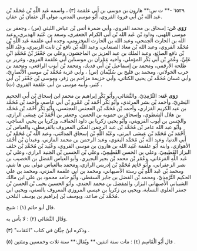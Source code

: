 ٦٥٢٩ -** ت س:** هارون بن موسى بن أَبي علقمة (٣) ، واسمه عَبد اللَّهِ بْن مُحَمَّد بْن عَبد الله بْن أَبي فروة الفروي، أَبُو موسى المدني، مولى آل عثمان بْن عفان.

**رَوَى عَن:** إسحاق بن محمد الفروي، وأبي ضمرة أنس بْن عياض الليثي (س) ، وجعفر بن موسى اللهبي، وداود بْن عَبد الله بْن أَبي الكرام الجعفري، وسعد بن عُبَيد الهديري، وعبد الله بن الحارث الجمحي، وعبد الله بن الحارث المخزومي، وجده أبي علقمة عَبد اللَّهِ بْن مُحَمَّد الفروي، وعبد الله بْن معاذ الصنعاني، وعبد اللَّه بْن نافع بْن ثابت الزبيري، وعَبْد اللَّهِ بْن نافع الصائغ، وعبد الملك بن عبد العزيز بن الماجشون، وعلي بن جَعْفَرُ بْنُ مُحَمَّدِ ابْنِ عَلِيِّ، وعُمَر بْن أَبي بَكْر المؤملي، وأخيه عِمْران بن موسىابن أَبي علقمة الفروي، وغرير بن طلحة الأَرقمي، ومحمد بن إسماعيل بْن أَبي فديك، ومحمد بْن أيوب الرافعي، ومحمد بن حرب الخولاني، ومحمد بن فليح بن سُلَيْمان (س) ، وأبي غزبة مُحَمَّد بْن موسى الأَنْصارِيّ، وأبي غسان مُحَمَّد بْن يحيى الكناني، وأبي خزيمة مزاحم بن زفر، وموسى بْن جَعْفَر بْن أَبي كثير، وأبيه موسى بن أَبي علقمة الفروي (ت) .

**رَوَى عَنه:** التِّرْمِذِيّ، والنَّسَائي، وأَبُو بَكْر إبراهيم بن محمد ابن إسحاق بْن أَبي الجحيم البَصْرِيّ، وأحمد بْن بشر المرثدي، وأَبُو بَكْر أَحْمَد بْن عَمْرو بْن أَبي عاصم، وأحمد بْن مُحَمَّد بن عبد الكريم الفزاري، وأحمد بْن مُحَمَّد بْن العجنس العجنسي، وأَبُو بَكْر أَحْمَد بْن مُحَمَّد بن هلال الشطوي، وإسحاق بن حمويه بن الحسن، وجعفر بن أَحْمَدَ بْن عِيسَى الرازي، والحسن بن أيوب القزويني، وأَبُو يحيى زكريا بن داود الخفاف، وزكريا بن يحيى الساجي، وأَبُو عبد الله عامر بْن مُحَمَّد بْن عبد الرحمن المكي المعروف بالقرمطي، والعباس بْن أَحْمَد بْن مُحَمَّد بْن عِيسَى البرتي، وعَبْد اللَّهِ بْن إسحاق المدائني، وعبد اللَّه بْن مُحَمَّد بْن أَبي الدنيا، وعبد الله بْن مُحَمَّد البغوي، وعبد الرحمن بن محمد المازني، وعبدان بْن أَحْمَد الأهوازي، وابنه أَبُو علقمة عُبَيد الله بن هارون بن موسى الفروي، وعُبَيد بْن مُحَمَّدِ بْن خلف البزاز القَطِيعِيّ، وعلي بن الحسن القَطِيعِيّ، وعلي بْن الحسين بْن الجنيد الرازي، وعلي بْن عَبد اللَّهِ الفرغاني، وعُمَر بْن محمد بْن بجير البجيري، وأبو العباس الفضل بن الخصيب بن نصر الزعفراني، وأَبُو حَاتِم مُحَمَّد بْن إدريس الرازي، ومحمد بنالعباس مولى بني ها شم، ومحمد بْن عَبد اللَّهِ بْن رستة الأصبهاني، ومحمد بن أَبي علقمة المزني، ومحمد بن علي الحكيم التِّرْمِذِيّ، ومحمد بْن الفضل بن جابر السقطي، وأَبُو حامد محمود بن علي ابن مالك الشيباني الأصبهاني البزاز، والمفضل بن محمد الجندي، وأَبُو الحسين يحيى بْن الحسن بْن جعفر العلوي النسابة، ويحيى بن زكريا بن عيسى المروزي المعروف بالسني، ويحيى ابن مُحَمَّد بْن صاعد، ويوسف بْن إبراهيم بن يوسف البلخي.

قال أبو حاتم (١) : شيخ.

وَقَال النَّسَائي (٢) : لا بأس به.

وذكره ابنُ حِبَّان في كتاب "الثقات" (٣) .

قال أَبُو الْقَاسِم (٤) : مات سنة اثنتين،** ويُقال:** سنة ثلاث وخمسين ومئتين (٥) .
